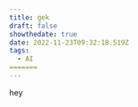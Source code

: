```yaml
---
title: gek
draft: false
showthedate: true
date: 2022-11-23T09:32:18.519Z
tags:
  - AI
=======
---
```

h﻿ey